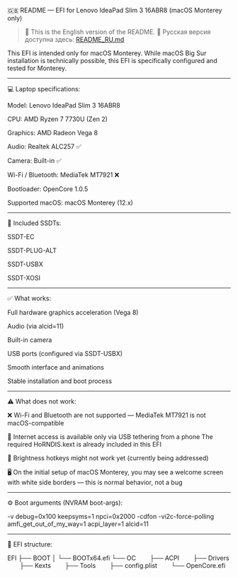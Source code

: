 
🇬🇧 README — EFI for Lenovo IdeaPad Slim 3 16ABR8 (macOS Monterey only)

> 📌 This is the English version of the README.
📄 Русская версия доступна здесь: [README_RU.md](README_RU.md)



This EFI is intended only for macOS Monterey.
While macOS Big Sur installation is technically possible, this EFI is specifically configured and tested for Monterey.


---

💻 Laptop specifications:

Model: Lenovo IdeaPad Slim 3 16ABR8

CPU: AMD Ryzen 7 7730U (Zen 2)

Graphics: AMD Radeon Vega 8

Audio: Realtek ALC257 ✅

Camera: Built-in ✅

Wi-Fi / Bluetooth: MediaTek MT7921 ❌

Bootloader: OpenCore 1.0.5

Supported macOS: macOS Monterey (12.x)



---

🧩 Included SSDTs:

SSDT-EC

SSDT-PLUG-ALT

SSDT-USBX

SSDT-XOSI



---

✅ What works:

Full hardware graphics acceleration (Vega 8)

Audio (via alcid=11)

Built-in camera

USB ports (configured via SSDT-USBX)

Smooth interface and animations

Stable installation and boot process



---

⚠️ What does not work:

❌ Wi-Fi and Bluetooth are not supported — MediaTek MT7921 is not macOS-compatible

🔌 Internet access is available only via USB tethering from a phone
The required HoRNDIS.kext is already included in this EFI

🔅 Brightness hotkeys might not work yet (currently being addressed)

🖥️ On the initial setup of macOS Monterey, you may see a welcome screen with white side borders — this is normal behavior, not a bug



---

⚙️ Boot arguments (NVRAM boot-args):

-v debug=0x100 keepsyms=1 npci=0x2000 -cdfon -vi2c-force-polling amfi_get_out_of_my_way=1 acpi_layer=1 alcid=11


---

📁 EFI structure:

EFI
├── BOOT
│   └── BOOTx64.efi
└── OC
  ├── ACPI
  ├── Drivers
  ├── Kexts
  ├── Tools
  ├── config.plist
  └── OpenCore.efi
